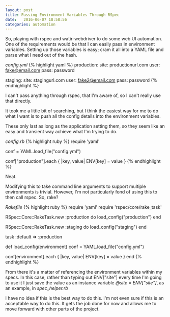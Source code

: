 ```yaml
---
layout: post
title: Passing Environment Variables Through RSpec
date:   2016-06-07 18:58:56
categories: automation
---
```

So, playing with rspec and watir-webdriver to do some web UI automation. One of the requirements would be that I can easily pass in environment variables. Setting up those variables is easy; cram it all into a YAML file and parse what I need out of the hash.

_config.yml_
{% highlight yaml %}
production:
  site: productionurl.com
  user: fake@email.com
  pass: password

staging:
  site: stagingurl.com
  user: fake2@email.com
  pass: password
{% endhighlight %}

I can't pass anything through rspec, that I'm aware of, so I can't really use that directly.

It took me a little bit of searching, but I think the easiest way for me to do what I want is to push all the config details into the environment variables.

These only last as long as the application setting them, so they seem like an easy and transient way achieve what I'm trying to do.

_config.rb_
{% highlight ruby %}
require 'yaml'

conf = YAML.load_file("config.yml")

conf["production"].each { |key, value|
  ENV[key] = value
}
{% endhighlight %}

Neat.

Modifying this to take command line arguments to support multiple environments is trivial. However, I'm not particularly fond of using this to then call rspec. So, rake?

_Rakefile_
{% highlight ruby %}
require 'yaml'
require 'rspec/core/rake_task'

RSpec::Core::RakeTask.new :production do
  load_config("production")
end

RSpec::Core::RakeTask.new :staging do
  load_config("staging")
end

task :default => :production

def load_config(environment)
  conf = YAML.load_file("config.yml")

  conf[environment].each { |key, value|
    ENV[key] = value
  }
end
{% endhighlight %}

From there it's a matter of referencing the environment variables within my specs. In this case, rather than typing out ENV["site"] every time I'm going to use it I just save the value as an instance variable _@site = ENV["site"]_, as an example, in *spec_helper.rb*

I have no idea if this is the best way to do this. I'm not even sure if this is an acceptable way to do this. It gets the job done for now and allows me to move forward with other parts of the project.

